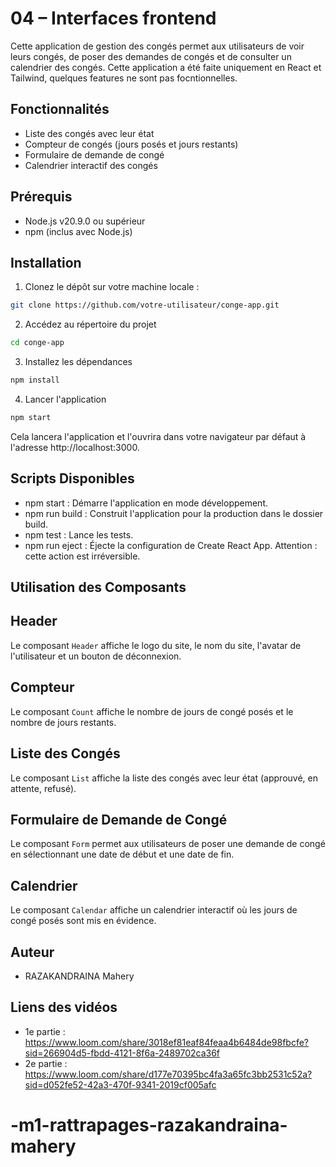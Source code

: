 # 04 – Interfaces frontend

Cette application de gestion des congés permet aux utilisateurs de voir leurs congés, de poser des demandes de congés et de consulter un calendrier des congés.
Cette application a été faite uniquement en React et Tailwind, quelques features ne sont pas focntionnelles.

## Fonctionnalités

- Liste des congés avec leur état
- Compteur de congés (jours posés et jours restants)
- Formulaire de demande de congé
- Calendrier interactif des congés

## Prérequis

- Node.js v20.9.0 ou supérieur
- npm (inclus avec Node.js)

## Installation

1. Clonez le dépôt sur votre machine locale :

```bash
git clone https://github.com/votre-utilisateur/conge-app.git
```

2. Accédez au répertoire du projet
```bash
cd conge-app
```

3. Installez les dépendances
```bash
npm install
```
4. Lancer l'application
```bash
npm start
```
Cela lancera l'application et l'ouvrira dans votre navigateur par défaut à l'adresse http://localhost:3000.

## Scripts Disponibles
- npm start : Démarre l'application en mode développement.
- npm run build : Construit l'application pour la production dans le dossier build.
- npm test : Lance les tests.
- npm run eject : Éjecte la configuration de Create React App. Attention : cette action est irréversible.

## Utilisation des Composants
## Header
Le composant `Header` affiche le logo du site, le nom du site, l'avatar de l'utilisateur et un bouton de déconnexion.

## Compteur
Le composant `Count` affiche le nombre de jours de congé posés et le nombre de jours restants.

## Liste des Congés
Le composant `List` affiche la liste des congés avec leur état (approuvé, en attente, refusé).

## Formulaire de Demande de Congé
Le composant `Form` permet aux utilisateurs de poser une demande de congé en sélectionnant une date de début et une date de fin.

## Calendrier
Le composant `Calendar` affiche un calendrier interactif où les jours de congé posés sont mis en évidence.

## Auteur
- RAZAKANDRAINA Mahery

## Liens des vidéos
- 1e partie : https://www.loom.com/share/3018ef81eaf84feaa4b6484de98fbcfe?sid=266904d5-fbdd-4121-8f6a-2489702ca36f 
- 2e partie : https://www.loom.com/share/d177e70395bc4fa3a65fc3bb2531c52a?sid=d052fe52-42a3-470f-9341-2019cf005afc

# -m1-rattrapages-razakandraina-mahery
